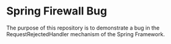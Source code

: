 # Spring Firewall Bug

The purpose of this repository is to demonstrate a bug in the RequestRejectedHandler
mechanism of the Spring Framework.
